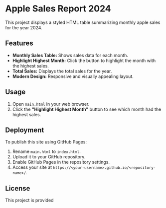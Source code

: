 # Apple Sales Report 2024

This project displays a styled HTML table summarizing monthly apple sales for the year 2024.

## Features

- **Monthly Sales Table:** Shows sales data for each month.
- **Highlight Highest Month:** Click the button to highlight the month with the highest sales.
- **Total Sales:** Displays the total sales for the year.
- **Modern Design:** Responsive and visually appealing layout.

## Usage

1. Open `main.html` in your web browser.
2. Click the **"Highlight Highest Month"** button to see which month had the highest sales.

## Deployment

To publish this site using GitHub Pages:

1. Rename `main.html` to `index.html`.
2. Upload it to your GitHub repository.
3. Enable GitHub Pages in the repository settings.
4. Access your site at `https://<your-username>.github.io/<repository-name>/`.

## License

This project is provided
